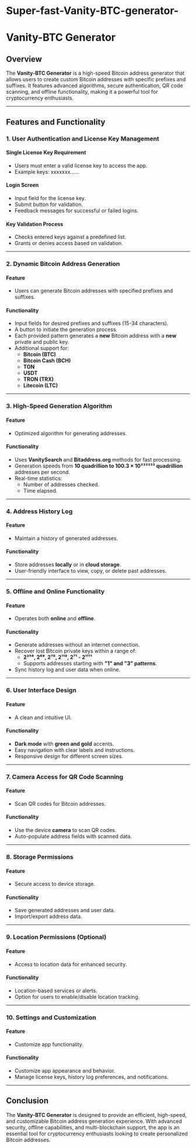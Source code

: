 # Super-fast-Vanity-BTC-generator-
# Vanity-BTC Generator  

## Overview  

The **Vanity-BTC Generator** is a high-speed Bitcoin address generator that allows users to create custom Bitcoin addresses with specific prefixes and suffixes. It features advanced algorithms, secure authentication, QR code scanning, and offline functionality, making it a powerful tool for cryptocurrency enthusiasts.  

---

## Features and Functionality  

### 1. **User Authentication and License Key Management**  

#### **Single License Key Requirement**  
- Users must enter a valid license key to access the app.  
- Example keys:  xxxxxxx......   

#### **Login Screen**  
- Input field for the license key.  
- Submit button for validation.  
- Feedback messages for successful or failed logins.  

#### **Key Validation Process**  
- Checks entered keys against a predefined list.  
- Grants or denies access based on validation.  

---

### 2. **Dynamic Bitcoin Address Generation**  

#### **Feature**  
- Users can generate Bitcoin addresses with specified prefixes and suffixes.  

#### **Functionality**  
- Input fields for desired prefixes and suffixes (15-34 characters).  
- A button to initiate the generation process.  
- Each provided pattern generates a **new** Bitcoin address with a **new** private and public key.  
- Additional support for:  
  - **Bitcoin (BTC)**  
  - **Bitcoin Cash (BCH)**  
  - **TON**  
  - **USDT**  
  - **TRON (TRX)**  
  - **Litecoin (LTC)**  

---

### 3. **High-Speed Generation Algorithm**  

#### **Feature**  
- Optimized algorithm for generating addresses.  

#### **Functionality**  
- Uses **VanitySearch** and **Bitaddress.org** methods for fast processing.  
- Generation speeds from **10 quadrillion to 100.3 × 10³³³³³³ quadrillion** addresses per second.  
- Real-time statistics:  
  - Number of addresses checked.  
  - Time elapsed.  

---

### 4. **Address History Log**  

#### **Feature**  
- Maintain a history of generated addresses.  

#### **Functionality**  
- Store addresses **locally** or in **cloud storage**.  
- User-friendly interface to view, copy, or delete past addresses.  

---

### 5. **Offline and Online Functionality**  

#### **Feature**  
- Operates both **online** and **offline**.  

#### **Functionality**  
- Generate addresses without an internet connection.  
- Recover lost Bitcoin private keys within a range of:  
  - **2²⁵⁶, 2⁶⁹, 2⁷⁰, 2¹¹⁰, 2⁷¹ - 2¹¹¹¹**  
  - Supports addresses starting with **"1" and "3" patterns**.  
- Sync history log and user data when online.  

---

### 6. **User Interface Design**  

#### **Feature**  
- A clean and intuitive UI.  

#### **Functionality**  
- **Dark mode** with **green and gold** accents.  
- Easy navigation with clear labels and instructions.  
- Responsive design for different screen sizes.  

---

### 7. **Camera Access for QR Code Scanning**  

#### **Feature**  
- Scan QR codes for Bitcoin addresses.  

#### **Functionality**  
- Use the device **camera** to scan QR codes.  
- Auto-populate address fields with scanned data.  

---

### 8. **Storage Permissions**  

#### **Feature**  
- Secure access to device storage.  

#### **Functionality**  
- Save generated addresses and user data.  
- Import/export address data.  

---

### 9. **Location Permissions (Optional)**  

#### **Feature**  
- Access to location data for enhanced security.  

#### **Functionality**  
- Location-based services or alerts.  
- Option for users to enable/disable location tracking.  

---

### 10. **Settings and Customization**  

#### **Feature**  
- Customize app functionality.  

#### **Functionality**  
- Customize app appearance and behavior.  
- Manage license keys, history log preferences, and notifications.  

---

## Conclusion  

The **Vanity-BTC Generator** is designed to provide an efficient, high-speed, and customizable Bitcoin address generation experience. With advanced security, offline capabilities, and multi-blockchain support, the app is an essential tool for cryptocurrency enthusiasts looking to create personalized Bitcoin addresses.
